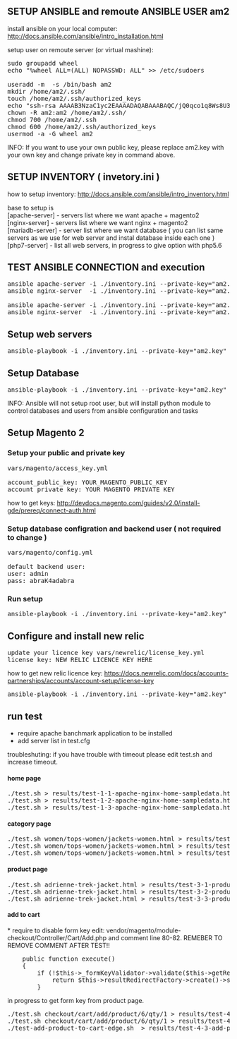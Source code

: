 <h2> SETUP ANSIBLE and remoute ANSIBLE USER am2 </h2>

install ansible on your local computer: http://docs.ansible.com/ansible/intro_installation.html

setup user on remoute server (or virtual mashine):
<pre>
sudo groupadd wheel
echo "%wheel ALL=(ALL) NOPASSWD: ALL" >> /etc/sudoers

useradd -m  -s /bin/bash am2
mkdir /home/am2/.ssh/
touch /home/am2/.ssh/authorized_keys
echo "ssh-rsa AAAAB3NzaC1yc2EAAAADAQABAAABAQC/jQ0qco1q8Ws8U3L6u4GSALQNLDDuc3BIH6AtR3NhPWZE/cd2JeIhnhQX2z/2hGhLqowfvrIR9r7D9binFwD8V0rteYjjo/Ju0N5tAtJNMNxGAqKqhgOTFeakzO9SPYzNv4DfpLsRMB5XtaKg8N0RyukAHWXd6yJFZOlWtS7SZgV24knma3xxV0FlnFchhmxED7K+NR+UNVp+FytB5/C+QAhFi0kKDuYLaQapQF7NT5BISA5PY/nbxSuqWRYep5L+LizEBW9OYTjgpOzhH4M3u8SioOWZMtHrYvu9enRns9h/4JWWU9QdgXtxzH2J1UDnUVrCIsEaGU6BAZt9I0fj" >> /home/am2/.ssh/authorized_keys
chown -R am2:am2 /home/am2/.ssh/
chmod 700 /home/am2/.ssh
chmod 600 /home/am2/.ssh/authorized_keys
usermod -a -G wheel am2
</pre>

INFO: If you want to use your own public key, please replace am2.key with your own key and change private key in command above. 

<h2> SETUP INVENTORY ( invetory.ini ) </h2>

how to setup inventory: http://docs.ansible.com/ansible/intro_inventory.html

base to setup is<br />
[apache-server] - servers list where we want apache + magento2<br />
[nginx-server]  - servers list where we want nginx + magento2<br />
[mariadb-server] - server list where we want database ( you can list same servers as we use for web server and instal database inside each one )<br />
[php7-server]  - list all web servers, in progress to give option with php5.6<br />


<h2> TEST ANSIBLE CONNECTION and execution </h2>

<pre>
ansible apache-server -i ./inventory.ini --private-key="am2.key" -m ping
ansible nginx-server  -i ./inventory.ini --private-key="am2.key" -m ping

ansible apache-server -i ./inventory.ini --private-key="am2.key" -m command -a "/bin/echo Hello from remoute box"
ansible nginx-server  -i ./inventory.ini --private-key="am2.key" -m command -a "/bin/echo Hello from remoute box"
</pre>

<h2> Setup web servers </h2>

<pre>ansible-playbook -i ./inventory.ini --private-key="am2.key" webservers.yml</pre>


<h2> Setup Database </h2>

<pre>ansible-playbook -i ./inventory.ini --private-key="am2.key" database.yml</pre>

INFO: Ansible will not setup root user, but will install python module to control databases and users from ansible configuration and tasks


<h2> Setup Magento 2 </h2>

<h3> Setup your public and private key </h3>

<pre>
vars/magento/access_key.yml

account_public_key: YOUR_MAGENTO_PUBLIC_KEY
account_private_key: YOUR_MAGENTO_PRIVATE_KEY
</pre>

how to get keys: http://devdocs.magento.com/guides/v2.0/install-gde/prereq/connect-auth.html

<h3> Setup database configration and backend user ( not required to change ) </h3>

<pre>
vars/magento/config.yml

default backend user:
user: admin
pass: abraK4adabra
</pre>

<h3> Run setup </h3>

<pre>ansible-playbook -i ./inventory.ini --private-key="am2.key" magento2.yml</pre>


<h2> Configure and install new relic </h2>

<pre>
update your licence key vars/newrelic/license_key.yml
license_key: NEW_RELIC_LICENCE_KEY_HERE
</pre>

how to get new relic licence key: https://docs.newrelic.com/docs/accounts-partnerships/accounts/account-setup/license-key

<pre>ansible-playbook -i ./inventory.ini --private-key="am2.key" newrelic.yml</pre>

<h2> run test </h2>

* require apache banchmark application to be installed
* add server list in  test.cfg


troubleshuting:
if you have trouble with timeout please edit test.sh and increase timeout.


<h4>home page</h4>
<pre>
./test.sh > results/test-1-1-apache-nginx-home-sampledata.html
./test.sh > results/test-1-2-apache-nginx-home-sampledata.html
./test.sh > results/test-1-3-apache-nginx-home-sampledata.html
</pre>

<h4>category page</h4>
<pre>
./test.sh women/tops-women/jackets-women.html > results/test-2-1-apache-nginx-women-tops-women-jackets-women.html
./test.sh women/tops-women/jackets-women.html > results/test-2-2-apache-nginx-women-tops-women-jackets-women.html
./test.sh women/tops-women/jackets-women.html > results/test-2-3-apache-nginx-women-tops-women-jackets-women.html
</pre>

<h4>product page</h4>
<pre>
./test.sh adrienne-trek-jacket.html > results/test-3-1-product-page.html
./test.sh adrienne-trek-jacket.html > results/test-3-2-product-page.html
./test.sh adrienne-trek-jacket.html > results/test-3-3-product-page.html
</pre>

<h4>add to cart</h4>
* require to disable form key
edit: vendor/magento/module-checkout/Controller/Cart/Add.php
and comment line 80-82. REMEBER TO REMOVE COMMENT AFTER TEST!!
<pre>
    public function execute()
    {
        if (!$this->_formKeyValidator->validate($this->getRequest())) {
            return $this->resultRedirectFactory->create()->setPath('*/*/');
        }
</pre>
in progress to get form key from product page.

<pre>
./test.sh checkout/cart/add/product/6/qty/1 > results/test-4-1-add-product-to-cart.html
./test.sh checkout/cart/add/product/6/qty/1 > results/test-4-2-add-product-to-cart.html
./test-add-product-to-cart-edge.sh  > results/test-4-3-add-product-to-cart.html
</pre>


